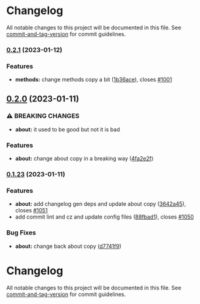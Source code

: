 # Changelog

All notable changes to this project will be documented in this file. See [commit-and-tag-version](https://github.com/absolute-version/commit-and-tag-version) for commit guidelines.

### [0.2.1](https://github.com/NYCPlanning/equity-tool/compare/v0.2.0...v0.2.1) (2023-01-12)


### Features

* **methods:** change methods copy a bit ([1b36ace](https://github.com/NYCPlanning/equity-tool/commit/1b36acec9dff55002fca7228f646ff691c35cfe3)), closes [#1001](https://github.com/NYCPlanning/equity-tool/issues/1001)

## [0.2.0](https://github.com/NYCPlanning/equity-tool/compare/v0.1.23...v0.2.0) (2023-01-11)


### ⚠ BREAKING CHANGES

* **about:** it used to be good but not it is bad

### Features

* **about:** change about copy in a breaking way ([4fa2e2f](https://github.com/NYCPlanning/equity-tool/commit/4fa2e2fcd7f0f13e57343f112ddfb4c2e1357ada))

### [0.1.23](https://github.com/NYCPlanning/equity-tool/compare/v0.1.22...v0.1.23) (2023-01-11)


### Features

* **about:** add changelog gen deps and update about copy ([3642a45](https://github.com/NYCPlanning/equity-tool/commit/3642a45511f3c0f0a36a9f03b1212a2ebea3fb7c)), closes [#1051](https://github.com/NYCPlanning/equity-tool/issues/1051)
* add commit lint and cz and update config files ([88fbad1](https://github.com/NYCPlanning/equity-tool/commit/88fbad14fd9aa4e4ee78062dec2e679d3581cb31)), closes [#1050](https://github.com/NYCPlanning/equity-tool/issues/1050)


### Bug Fixes

* **about:** change back about copy ([d7741f9](https://github.com/NYCPlanning/equity-tool/commit/d7741f90a1235801bfccaa65b365b696daecf30f))

# Changelog

All notable changes to this project will be documented in this file. See [commit-and-tag-version](https://github.com/absolute-version/commit-and-tag-version) for commit guidelines.
